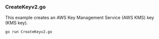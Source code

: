 ### CreateKeyv2.go

This example creates an AWS Key Management Service (AWS KMS) key (KMS key).

`go run CreateKeyv2.go`
